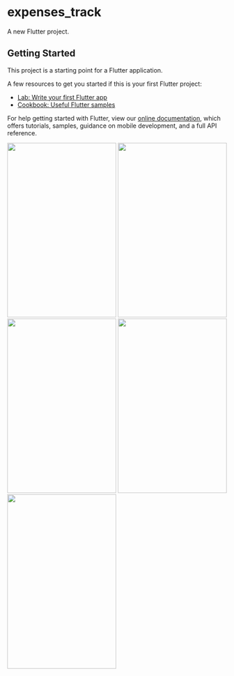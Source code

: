 # expenses_track

A new Flutter project.

## Getting Started

This project is a starting point for a Flutter application.

A few resources to get you started if this is your first Flutter project:

- [Lab: Write your first Flutter app](https://flutter.dev/docs/get-started/codelab)
- [Cookbook: Useful Flutter samples](https://flutter.dev/docs/cookbook)

For help getting started with Flutter, view our
[online documentation](https://flutter.dev/docs), which offers tutorials,
samples, guidance on mobile development, and a full API reference.



<img src="https://user-images.githubusercontent.com/12699008/99632343-0dd4f880-2a0b-11eb-9cb8-518940416cad.png" width="250" height="400" /> <img src="https://user-images.githubusercontent.com/12699008/99632352-11687f80-2a0b-11eb-9b11-00bcb3c98386.png" width="250" height="400" />
<img src="https://user-images.githubusercontent.com/12699008/99632352-11687f80-2a0b-11eb-9b11-00bcb3c98386.png" width="250" height="400" />
<img src="https://user-images.githubusercontent.com/12699008/99632353-13324300-2a0b-11eb-802a-d134701dec3f.png" width="250" height="400" />
<img src="https://user-images.githubusercontent.com/12699008/99632361-162d3380-2a0b-11eb-835f-8538aeda0f50.png" width="250" height="400" />
